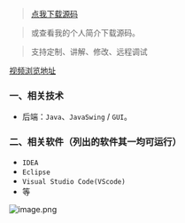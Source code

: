 > [点我下载源码](https://www.notmaker.com/detail/ec8a548433e1455ca98c8a4710f9fe96/ghp20250304) 


> 或查看我的个人简介下载源码。

> 支持定制、讲解、修改、远程调试


[视频浏览地址](https://store.ptcc9.top/manual_upload/js打飞机游戏.mp4)

### 一、相关技术
- 后端：`Java`、`JavaSwing` / `GUI`。

### 二、相关软件（列出的软件其一均可运行）
- `IDEA`
- `Eclipse`
- `Visual Studio Code(VScode)`
- 等

![image.png](https://store.ptcc9.top/notmaker/user_upload/ba15bc64d0b24c178659372c9c4386bd/2024-02-26%2020:34:02_image.png)
